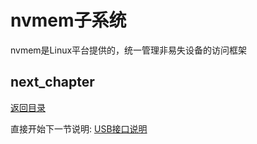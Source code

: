 # nvmem子系统

nvmem是Linux平台提供的，统一管理非易失设备的访问框架

## next_chapter

[返回目录](../README.md)

直接开始下一节说明: [USB接口说明](./ch03-21.usb.md)
